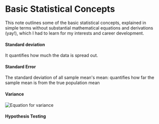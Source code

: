 
# Basic Statistical Concepts
This note outlines some of the basic statistical concepts, explained in simple terms without substantial mathematical equations and derivations (yay!), which I had to learn for my interests and career development.

#### Standard deviation
It quantifies how much the data is spread out. 

#### Standard Error
The standard deviation of all sample mean's mean: quantifies how far the sample mean is from the true population mean

#### Variance
<!-- h<sub>&theta;</sub>(x) = &theta;<sub>o</sub> x + &theta;<sub>1</sub>x -->
<img src="https://latex.codecogs.com/svg.latex?\Large&space;\sigma^2=\frac{\sum_{i=1}^{i=N} (x_{i}-\tilde{x})^2}{N}" title="Equation for variance">

#### Hypothesis Testing


```python

```
